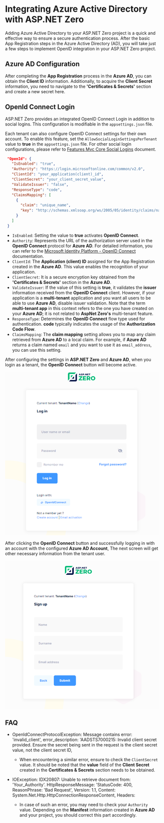 # Integrating Azure Active Directory with ASP.NET Zero

Adding Azure Active Directory to your ASP.NET Zero project is a quick and effective way to ensure a secure authentication process. After the basic App Registration steps in the Azure Active Directory (AD), you will take just a few steps to implement OpenID integration in your ASP.NET Zero project.

## Azure AD Configuration
After completing the **App Registration** process in the **Azure AD**, you can obtain the **Client ID** information. Additionally, to acquire the **Client Secret** information, you need to navigate to the **'Certificates & Secrets'** section and create a new secret here.

## OpenId Connect Login
ASP.NET Zero provides an integrated OpenID Connect Login in addition to social logins. This configuration is modifiable in the `appsettings.json` file.

Each tenant can also configure OpenID Connect settings for their own account. To enable this feature, set the `AllowSocialLoginSettingsPerTenant` value to **true** in the `appsettings.json` file. For other social login configurations, please refer to [Features Mvc Core Social Logins](https://docs.aspnetzero.com/en/aspnet-core-mvc/latest/Features-Mvc-Core-Social-Logins) document.

```json
 "OpenId": {
   "IsEnabled": "true",
   "Authority": "https://login.microsoftonline.com/common/v2.0",
   "ClientId": "your_application(client)_id",
   "ClientSecret": "your_client_secret_value",
   "ValidateIssuer": "false",
   "ResponseType": "code",
   "ClaimsMapping": [
     {
       "claim": "unique_name",
       "key": "http://schemas.xmlsoap.org/ws/2005/05/identity/claims/nameidentifier"
     }
   ]
 }
```

- `IsEnabled`: Setting the value to **true** activates **OpenID Connect**.
- `Authority`: Represents the URL of the authorization server used in the **OpenID Connect** protocol for **Azure AD**. For detailed information, you can refer to the [Microsoft Identity Platform - OpenID Connect](https://learn.microsoft.com/en-us/entra/identity-platform/v2-protocols-oidc) documentation.
- `ClientId`: The **Application (client) ID** assigned for the App Registration created in the **Azure AD**. This value enables the recognition of your application.
- `ClientSecret`: It is a secure encryption key obtained from the **'Certificates & Secrets'** section in the **Azure AD**.
- `ValidateIssuer`: If the value of this setting is **true**, it validates the **issuer** information received from the **OpenID Connect** client. However, if your application is a **multi-tenant** application and you want all users to be able to use **Azure AD**, disable issuer validation. Note that the term **multi-tenant app** in this context refers to the one you have created on your **Azure AD**; it is not related to **AspNet Zero's** multi-tenant feature.
- `ResponseType`: Determines the **OpenID Connect** flow type used for authentication. **code** typically indicates the usage of the **Authorization Code Flow**.
- `ClaimsMapping`: The **claim mapping** setting allows you to map any claim retrieved from **Azure AD** to a local claim. For example, if **Azure AD** returns a claim named `email` and you want to use it as `email_address`, you can use this setting.

After configuring the settings in **ASP.NET Zero** and **Azure AD**, when you login as a tenant, the **OpenID Connect** button will become active.

![Login Screen with OpenIdConnect](Images/Blog/login-screen-with-openidconnect.png)

After clicking the **OpenID Connect** button and successfully logging in with an account with the configured **Azure AD Account**, The next screen will get other necessary information from the tenant user.

![External Login Callback Screen ](Images/Blog/external-login-callback-screen.png)



## FAQ

- OpenIdConnectProtocolException: Message contains error: 'invalid_client', error_description: 'AADSTS7000215: Invalid client secret provided. Ensure the secret being sent in the request is the client secret value, not the client secret ID, 
    -  When encountering a similar error, ensure to check the `ClientSecret` value. It should be noted that the **value** field of the **Client Secret** created in the **Certificates & Secrets** section needs to be obtained.

- IOException: IDX20807: Unable to retrieve document from: 'Your_Authority'. HttpResponseMessage: 'StatusCode: 400, ReasonPhrase: 'Bad Request', Version: 1.1, Content: System.Net.Http.HttpConnectionResponseContent, Headers:  
    - In case of such an error, you may need to check your `Authority` value. Depending on the **Manifest** information created in **Azure AD** and your project, you should correct this part accordingly.
